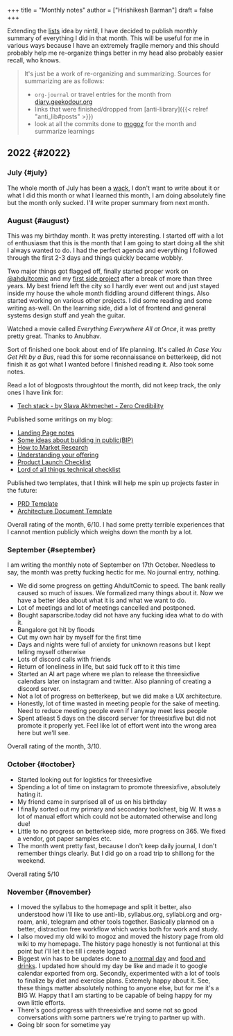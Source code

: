 +++
title = "Monthly notes"
author = ["Hrishikesh Barman"]
draft = false
+++

Extending the [lists](https://nintil.com/categories/links/) idea by nintil, I have decided to publish monthly summary of everything I did in that month. This will be useful for me in various ways because I have an extremely fragile memory and this should probably help me re-organize things better in my head also probably easier recall, who knows.

<div class="book-hint info">

> It's just be a work of re-organizing and summarizing. Sources for summarizing are as follows:
>
> -   `org-journal` or travel entries for the month from [diary.geekodour.org](https://diary.geekodour.org)
> -   links that were finished/dropped from [anti-library]({{< relref "anti_lib#posts" >}})
> -   look at all the commits done to [mogoz](https://mogoz.geekodour.org) for the month and summarize learnings
</div>


## 2022 {#2022}


### July {#july}

The whole month of July has been a [wack](https://www.youtube.com/watch?v=tZYt4tKNTP0), I don't want to write about it or what I did this month or what I learned this month, I am doing absolutely fine but the month only sucked. I'll write proper summary from next month.


### August {#august}

This was my birthday month. It was pretty interesting. I started off with a lot of enthusiasm that this is the month that I am going to start doing all the shit I always wanted to do. I had the perfect agenda and everything I followed through the first 2-3 days and things quickly became wobbly.

Two major things got flagged off, finally started proper work on [@ahdultcomic](https://www.instagram.com/ahdultcomic/) and my [first side project](https://betterkeep.co) after a break of more than three years. My best friend left the city so I hardly ever went out and just stayed inside my house the whole month fiddling around different things. Also started working on various other projects. I did some reading and some writing as-well. On the learning side, did a lot of frontend and general systems design stuff and yeah the guitar.

Watched a movie called _Everything Everywhere All at Once_, it was pretty pretty great. Thanks to Anubhav.

Sort of finished one book about end of life planning. It's called _In Case You Get Hit by a Bus_, read this for some reconnaissance on betterkeep, did not finish it as got what I wanted before I finished reading it. Also took some notes.

Read a lot of blogposts throughtout the month, did not keep track, the only ones I have link for:

-   [Tech stack - by Slava Akhmechet - Zero Credibility](https://www.spakhm.com/p/tech-stack)

Published some writings on my blog:

-   [Landing Page notes](https://blog.geekodour.org/posts/landing_page_notes/)
-   [Some ideas about building in public(BIP)](https://blog.geekodour.org/posts/bip/)
-   [How to Market Research](https://blog.geekodour.org/posts/market_research/)
-   [Understanding your offering](https://blog.geekodour.org/posts/understanding_offering/)
-   [Product Launch Checklist](https://blog.geekodour.org/posts/product_launch_checklist/)
-   [Lord of all things technical checklist](https://blog.geekodour.org/posts/cto_checklist/)

Published two templates, that I think will help me spin up projects faster in the future:

-   [PRD Template](https://blog.geekodour.org/posts/prd-template/)
-   [Architecture Document Template](https://blog.geekodour.org/posts/arch-template/)

Overall rating of the month, 6/10. I had some pretty terrible experiences that I cannot mention publicly which weighs down the month by a lot.


### September {#september}

I am writing the monthly note of September on 17th October. Needless to say, the month was pretty fucking hectic for me. No journal entry, nothing.

-   We did some progress on getting AhdultComic to speed. The bank really caused so much of issues. We formalized many things about it. Now we have a better idea about what it is and what we want to do.
-   Lot of meetings and lot of meetings cancelled and postponed.
-   Bought saparscribe.today did not have any fucking idea what to do with it.
-   Bangalore got hit by floods
-   Cut my own hair by myself for the first time
-   Days and nights were full of anxiety for unknown reasons but I kept telling myself otherwise
-   Lots of discord calls with friends
-   Return of loneliness in life, but said fuck off to it this time
-   Started an AI art page where we plan to release the threesixfive calendars later on instagram and twitter. Also planning of creating a discord server.
-   Not a lot of progress on betterkeep, but we did make a UX architecture.
-   Honestly, lot of time wasted in meeting people for the sake of meeting. Need to reduce meeting people even if I anyway meet less people
-   Spent atleast 5 days on the discord server for threesixfive but did not promote it properly yet. Feel like lot of effort went into the wrong area here but we'll see.

Overall rating of the month, 3/10.


### October {#october}

-   Started looking out for logistics for threesixfive
-   Spending a lot of time on instagram to promote threesixfive, absolutely hating it.
-   My friend came in surprised all of us on his birthday
-   I finally sorted out my primary and secondary toolchest, big W. It was a lot of manual effort which could not be automated otherwise and long due!
-   Little to no progress on betterkeep side, more progress on 365. We fixed a vendor, got paper samples etc.
-   The month went pretty fast, because I don't keep daily journal, I don't remember things clearly. But I did go on a road trip to shillong for the weekend.

Overall rating 5/10


### November {#november}

-   I moved the syllabus to the homepage and split it better, also understood how i'll like to use anti-lib, syllabus.org, syllabi.org and org-roam, anki, telegram and other tools together. Basically planned on a better, distraction free workflow which works both for work and study.
-   I also moved my old wiki to mogoz and moved the history page from old wiki to my homepage. The history page honestly is not funtional at this point but i'll let it be till i create logpad
-   Biggest win has to be updates done to [a normal day](/docs/documents/day/) and [food and drinks](/docs/collections/food_drinks/). I updated how should my day be like and made it to google calendar exported from org. Secondly, experimented with a lot of tools to finalize by diet and exercise plans. Extemely happy about it. See, these things matter absolutely nothing to anyone else, but for me it's a BIG W. Happy that I am starting to be capable of being happy for my own little efforts.
-   There's good progress with threesixfive and some not so good conversations with some partners we're trying to partner up with.
-   Going blr soon for sometime yay

